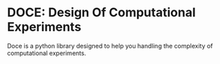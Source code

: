# DOCE: Design Of Computational Experiments
Doce is a python library designed to help you handling the complexity of computational experiments.
